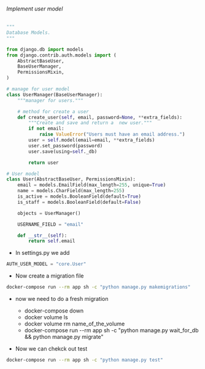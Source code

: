 ###### Implement user model

```py
"""
Database Models.
"""

from django.db import models
from django.contrib.auth.models import (
    AbstractBaseUser,
    BaseUserManager,
    PermissionsMixin,
)

# manage for user model
class UserManager(BaseUserManager):
    """manager for users."""

    # method for create a user
    def create_user(self, email, password=None, **extra_fields):
        """Create and save and return a  new user."""
        if not email:
            raise ValueError("Users must have an email address.")
        user = self.model(email=email, **extra_fields)
        user.set_password(password)
        user.save(using=self._db)

        return user

# User model
class User(AbstractBaseUser, PermissionsMixin):
    email = models.EmailField(max_length=255, unique=True)
    name = models.CharField(max_length=255)
    is_active = models.BooleanField(default=True)
    is_staff = models.BooleanField(default=False)

    objects = UserManager()

    USERNAME_FIELD = "email"

    def __str__(self):
        return self.email
```

-   In settings.py we add

```py
AUTH_USER_MODEL = "core.User"
```

-   Now create a migration file

```sh
docker-compose run --rm app sh -c "python manage.py makemigrations"
```

-   now we need to do a fresh migration

    -   docker-compose down
    -   docker volume ls
    -   docker volume rm name_of_the_volume
    -   docker-compose run --rm app sh -c "python manage.py wait_for_db && python manage.py migrate"

-   Now we can chekck out test

```sh
docker-compose run --rm app sh -c "python manage.py test"
```
